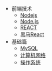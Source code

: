 <!-- docs/_sidebar.md -->
* 前端技术
    * [Nodejs](nodejs/node.md)
    * [Node.js](Node.js/readme.md)
    * [REACT](REACT/readme.md)
    * [黑马React](黑马React/reademe.md)
* 基础篇
    * [MySQL](MySQL/readme.md)
    * [计算机网络](计算机网络/readme.md) 
    * [操作系统](操作系统/计算机操作系统.md)  




